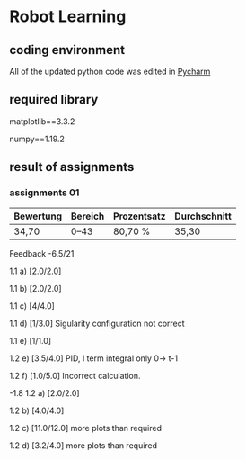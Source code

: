 # Robot Learning
## coding environment
All of the updated python code was edited in [Pycharm](https://www.jetbrains.com/pycharm/download/#section=windows)

## required library

matplotlib==3.3.2

numpy==1.19.2

## result of assignments
### assignments 01

| Bewertung  | Bereich | Prozentsatz  | Durchschnitt |
| ------------- | ------------- | ------------- | ------------- |
| 34,70  | 0–43  | 80,70 % | 35,30 |

Feedback
-6.5/21

1.1 a) [2.0/2.0]

1.1 b) [2.0/2.0]

1.1 c) [4/4.0]

1.1 d) [1/3.0] Sigularity configuration not correct

1.1 e) [1/1.0]

1.2 e) [3.5/4.0] PID, I term integral only 0-> t-1 

1.2 f) [1.0/5.0] Incorrect calculation.

-1.8
1.2 a)  [2.0/2.0]  

1.2 b)  [4.0/4.0]

1.2 c)  [11.0/12.0]   more plots than required

1.2 d) [3.2/4.0]  more plots than required
